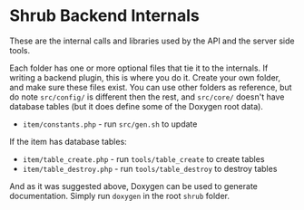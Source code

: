 # Shrub Backend Internals
These are the internal calls and libraries used by the API and the server side tools.

Each folder has one or more optional files that tie it to the internals. If writing a backend plugin, this is where you do it. Create your own folder, and make sure these files exist. You can use other folders as reference, but do note `src/config/` is different then the rest, and `src/core/` doesn't have database tables (but it does define some of the Doxygen root data).

* `item/constants.php` - run `src/gen.sh` to update

If the item has database tables:

* `item/table_create.php` - run `tools/table_create` to create tables
* `item/table_destroy.php` - run `tools/table_destroy` to destroy tables

And as it was suggested above, Doxygen can be used to generate documentation. Simply run `doxygen` in the root `shrub` folder.
